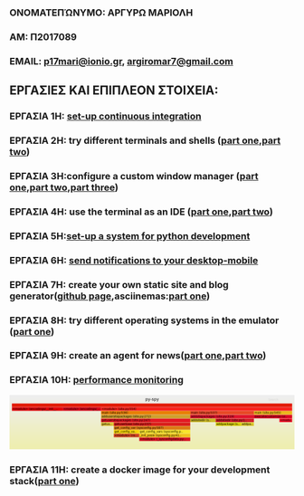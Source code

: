 ### ΟΝΟΜΑΤΕΠΏΝΥΜΟ: ΑΡΓΥΡΩ ΜΑΡΙΟΛΗ
### ΑΜ: Π2017089
### ΕΜΑΙL: p17mari@ionio.gr, argiromar7@gmail.com

## ΕΡΓΑΣΙΕΣ ΚΑΙ ΕΠΙΠΛΕΟΝ ΣΤΟΙΧΕΙΑ:

### ΕΡΓΑΣΙΑ 1Η: [set-up continuous integration](https://github.com/p17mari/mycv.github.io/edit/master/README.md)
### ΕΡΓΑΣΙΑ 2Η: try different terminals and shells ([part one](https://asciinema.org/a/328538),[part two](https://asciinema.org/a/328540))
### ΕΡΓΑΣΙΑ 3Η:configure a custom window manager ([part one](https://asciinema.org/a/328072),[part two](https://asciinema.org/a/328075),[part three](https://asciinema.org/a/328078))
### ΕΡΓΑΣΙΑ 4Η:  use the terminal as an IDE ([part one](https://asciinema.org/a/327120),[part two](https://asciinema.org/a/327337))
### ΕΡΓΑΣΙΑ 5Η:[set-up a system for python development](https://asciinema.org/a/325932)
### ΕΡΓΑΣΙΑ 6Η: [send notifications to your desktop-mobile](https://asciinema.org/a/325966)
### ΕΡΓΑΣΙΑ 7Η: create your own static site and blog generator([github page](https://p17mari.github.io/letters-from-mom/),asciinemas:[part one]())
### ΕΡΓΑΣΙΑ 8Η: try different operating systems in the emulator ([part one](https://asciinema.org/a/328543))
### ΕΡΓΑΣΙΑ 9Η: create an agent for news([part one](https://asciinema.org/a/328554),[part two](https://asciinema.org/a/328557))
### ΕΡΓΑΣΙΑ 10Η: [performance monitoring](https://asciinema.org/a/328546)
![image](profile.png)
### ΕΡΓΑΣΙΑ 11Η: create a docker image for your development stack([part one](https://asciinema.org/a/328558))
